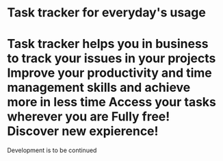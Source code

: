 Task tracker for everyday's usage
===========================================================================
<span>Task tracker helps you in business to track your issues in your projects
Improve your productivity and time management skills and achieve more in less time
Access your tasks wherever you are
Fully free! Discover new expierence!
</span>
===========================================================================
Development is to be continued